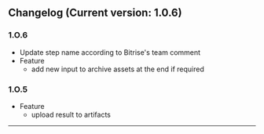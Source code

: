 ## Changelog (Current version: 1.0.6)

### 1.O.6
- Update step name according to Bitrise's team comment
- Feature
    - add new input to archive assets at the end if required

### 1.O.5
- Feature
    - upload result to artifacts

-----------------
